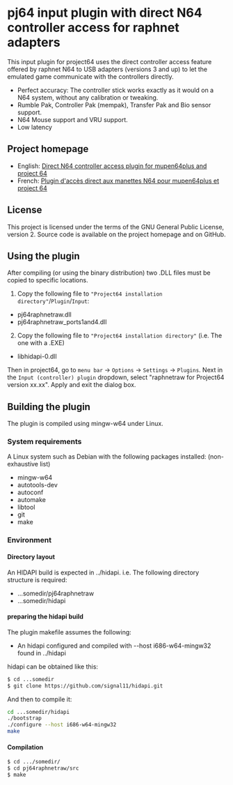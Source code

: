 # pj64 input plugin with direct N64 controller access for raphnet adapters

This input plugin for project64 uses the direct controller access feature offered by raphnet N64 to USB
adapters (versions 3 and up) to let the emulated game communicate with the controllers directly.

* Perfect accuracy: The controller stick works exactly as it would on a N64 system, without any calibration or tweaking.
* Rumble Pak, Controller Pak (mempak), Transfer Pak and Bio sensor support.
* N64 Mouse support and VRU support.
* Low latency

## Project homepage

* English: [Direct N64 controller access plugin for mupen64plus and project 64](http://raphnet.net/programmation/mupen64plus-input-raphnetraw/index_en.php)
* French: [Plugin d'accès direct aux manettes N64 pour mupen64plus et project 64](http://raphnet.net/programmation/mupen64plus-input-raphnetraw/index.php)

## License

This project is licensed under the terms of the GNU General Public License, version 2.
Source code is available on the project homepage and on GitHub.

## Using the plugin

After compiling (or using the binary distribution) two .DLL files must be copied to specific
locations.

1. Copy the following file to `"Project64 installation directory"`/`Plugin`/`Input`:
  * pj64raphnetraw.dll
  * pj64raphnetraw_ports1and4.dll

2. Copy the following file to `"Project64 installation directory"` (i.e. The one with a .EXE)
  * libhidapi-0.dll

Then in project64, go to `menu bar` -> `Options` -> `Settings` -> `Plugins`. Next in the
`Input (controller) plugin` dropdown, select "raphnetraw for Project64 version xx.xx".
Apply and exit the dialog box.

## Building the plugin

The plugin is compiled using mingw-w64 under Linux.

### System requirements

A Linux system such as Debian with the following packages installed: (non-exhaustive list)

* mingw-w64
* autotools-dev
* autoconf
* automake
* libtool
* git
* make

### Environment

#### Directory layout

An HIDAPI build is expected in ../hidapi. i.e. The following directory structure is required:

* ...somedir/pj64raphnetraw
* ...somedir/hidapi

#### preparing the hidapi build

The plugin makefile assumes the following:

* An hidapi configured and compiled with --host i686-w64-mingw32 found in ../hidapi

hidapi can be obtained like this:

```sh
$ cd ...somedir
$ git clone https://github.com/signal11/hidapi.git
```

And then to compile it:
```sh
cd ...somedir/hidapi
./bootstrap
./configure --host i686-w64-mingw32
make
```

#### Compilation

```bash
$ cd .../somedir/
$ cd pj64raphnetraw/src
$ make
```


